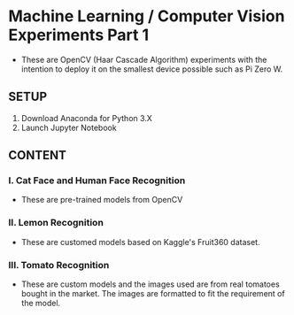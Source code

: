 # Machine Learning / Computer Vision Experiments Part 1
* These are OpenCV (Haar Cascade Algorithm) experiments with the intention to deploy it on the smallest device possible such as Pi Zero W.  

## SETUP
1. Download Anaconda for Python 3.X
2. Launch Jupyter Notebook

## CONTENT
### I. Cat Face and Human Face Recognition
* These are pre-trained models from OpenCV

### II. Lemon Recognition
* These are customed models based on Kaggle's Fruit360 dataset.

### III. Tomato Recognition
* These are custom models and the images used are from real tomatoes bought in the market. The images are formatted to fit the requirement of the model. 






